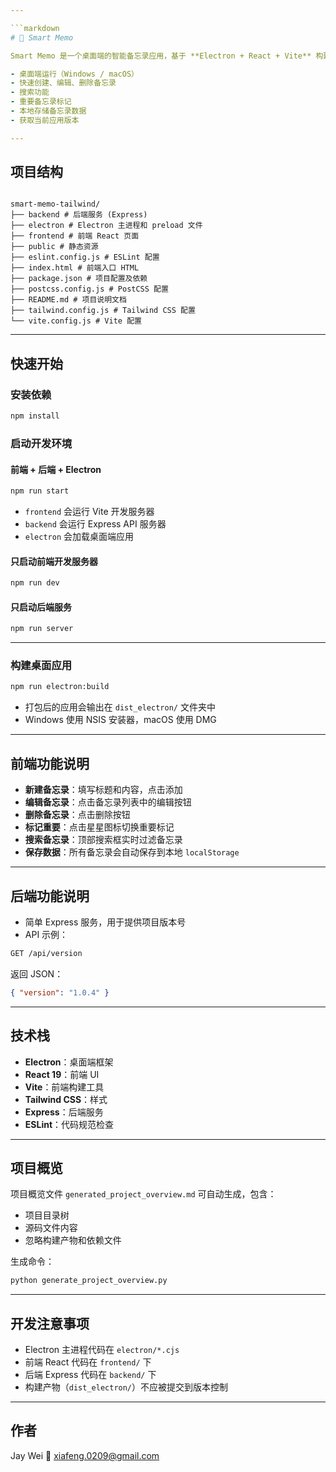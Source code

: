 ```yaml
---

```markdown
# 📝 Smart Memo

Smart Memo 是一个桌面端的智能备忘录应用，基于 **Electron + React + Vite** 构建，支持：

- 桌面端运行（Windows / macOS）
- 快速创建、编辑、删除备忘录
- 搜索功能
- 重要备忘录标记
- 本地存储备忘录数据
- 获取当前应用版本

---
```


## 项目结构

```

smart-memo-tailwind/
├── backend # 后端服务 (Express)
├── electron # Electron 主进程和 preload 文件
├── frontend # 前端 React 页面
├── public # 静态资源
├── eslint.config.js # ESLint 配置
├── index.html # 前端入口 HTML
├── package.json # 项目配置及依赖
├── postcss.config.js # PostCSS 配置
├── README.md # 项目说明文档
├── tailwind.config.js # Tailwind CSS 配置
└── vite.config.js # Vite 配置

```

---

## 快速开始

### 安装依赖

```bash
npm install
```

### 启动开发环境

#### 前端 + 后端 + Electron

```bash
npm run start
```

- `frontend` 会运行 Vite 开发服务器
- `backend` 会运行 Express API 服务器
- `electron` 会加载桌面端应用

#### 只启动前端开发服务器

```bash
npm run dev
```

#### 只启动后端服务

```bash
npm run server
```

---

### 构建桌面应用

```bash
npm run electron:build
```

- 打包后的应用会输出在 `dist_electron/` 文件夹中
- Windows 使用 NSIS 安装器，macOS 使用 DMG

---

## 前端功能说明

- **新建备忘录**：填写标题和内容，点击添加
- **编辑备忘录**：点击备忘录列表中的编辑按钮
- **删除备忘录**：点击删除按钮
- **标记重要**：点击星星图标切换重要标记
- **搜索备忘录**：顶部搜索框实时过滤备忘录
- **保存数据**：所有备忘录会自动保存到本地 `localStorage`

---

## 后端功能说明

- 简单 Express 服务，用于提供项目版本号
- API 示例：

```bash
GET /api/version
```

返回 JSON：

```json
{ "version": "1.0.4" }
```

---

## 技术栈

- **Electron**：桌面端框架
- **React 19**：前端 UI
- **Vite**：前端构建工具
- **Tailwind CSS**：样式
- **Express**：后端服务
- **ESLint**：代码规范检查

---

## 项目概览

项目概览文件 `generated_project_overview.md` 可自动生成，包含：

- 项目目录树
- 源码文件内容
- 忽略构建产物和依赖文件

生成命令：

```bash
python generate_project_overview.py
```

---

## 开发注意事项

- Electron 主进程代码在 `electron/*.cjs`
- 前端 React 代码在 `frontend/` 下
- 后端 Express 代码在 `backend/` 下
- 构建产物（`dist_electron/`）不应被提交到版本控制

---

## 作者

Jay Wei
📧 [xiafeng.0209@gmail.com](mailto:your.email@example.com)

```

```
